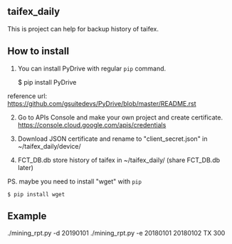taifex_daily
-------
This is project can help for backup history of taifex. 

How to install
--------------
1. You can install PyDrive with regular ``pip`` command.

    $ pip install PyDrive

reference url:
https://github.com/gsuitedevs/PyDrive/blob/master/README.rst

2. Go to APIs Console and make your own project and create certificate.
https://console.cloud.google.com/apis/credentials

3. Download JSON certificate and rename to "client_secret.json" in ~/taifex_daily/device/

4. FCT_DB.db store history of taifex in ~/taifex_daily/ (share FCT_DB.db later)

PS. maybe you need to install "wget" with ``pip``

    $ pip install wget
 
Example
--------------
./mining_rpt.py -d 20190101
./mining_rpt.py -e 20180101 20180102 TX 300
